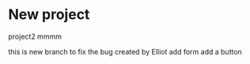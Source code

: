 # New project

project2 mmmm

this is new branch to fix the bug
created by Elliot
add form
add a button
